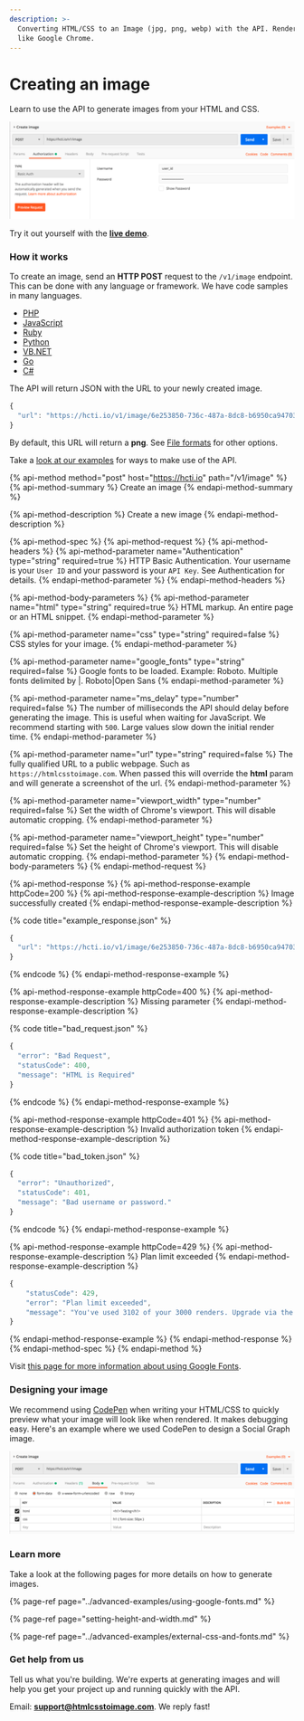 ```yaml
---
description: >-
  Converting HTML/CSS to an Image (jpg, png, webp) with the API. Renders exactly
  like Google Chrome.
---
```


# Creating an image

Learn to use the API to generate images from your HTML and CSS.

![Converting HTML/CSS to an image.](../.gitbook/assets/image%20%2811%29.png)

Try it out yourself with the [**live demo**](https://htmlcsstoimage.com/#demo).

### How it works

To create an image, send an **HTTP POST** request to the `/v1/image` endpoint. This can be done with any language or framework. We have code samples in many languages.

* [PHP](../example-code/php.md)
* [JavaScript](../example-code/javascript.md)
* [Ruby](../example-code/ruby.md)
* [Python](../example-code/python.md)
* [VB.NET](../example-code/vb.net.md)
* [Go](../example-code/go.md)
* [C\#](../example-code/c.md)

The API will return JSON with the URL to your newly created image.

```javascript
{
  "url": "https://hcti.io/v1/image/6e253850-736c-487a-8dc8-b6950ca94703"
}
```

By default, this URL will return a **png**. See [File formats](file-formats.md) for other options.

Take a [look at our examples](../#examples) for ways to make use of the API.

{% api-method method="post" host="https://hcti.io" path="/v1/image" %}
{% api-method-summary %}
Create an image
{% endapi-method-summary %}

{% api-method-description %}
Create a new image
{% endapi-method-description %}

{% api-method-spec %}
{% api-method-request %}
{% api-method-headers %}
{% api-method-parameter name="Authentication" type="string" required=true %}
HTTP Basic Authentication. Your username is your `User ID` and your password is your `API Key`. See Authentication for details.
{% endapi-method-parameter %}
{% endapi-method-headers %}

{% api-method-body-parameters %}
{% api-method-parameter name="html" type="string" required=true %}
HTML markup. An entire page or an HTML snippet.
{% endapi-method-parameter %}

{% api-method-parameter name="css" type="string" required=false %}
CSS styles for your image.
{% endapi-method-parameter %}

{% api-method-parameter name="google\_fonts" type="string" required=false %}
Google fonts to be loaded. Example: Roboto. Multiple fonts delimited by \|. Roboto\|Open Sans
{% endapi-method-parameter %}

{% api-method-parameter name="ms\_delay" type="number" required=false %}
The number of milliseconds the API should delay before generating the image. This is useful when waiting for JavaScript. We recommend starting with `500`. Large values slow down the initial render time.
{% endapi-method-parameter %}

{% api-method-parameter name="url" type="string" required=false %}
The fully qualified URL to a public webpage. Such as `https://htmlcsstoimage.com`. When passed this will override the **html** param and will generate a screenshot of the url.
{% endapi-method-parameter %}

{% api-method-parameter name="viewport\_width" type="number" required=false %}
Set the width of Chrome's viewport. This will disable automatic cropping.
{% endapi-method-parameter %}

{% api-method-parameter name="viewport\_height" type="number" required=false %}
Set the height of Chrome's viewport. This will disable automatic cropping.
{% endapi-method-parameter %}
{% endapi-method-body-parameters %}
{% endapi-method-request %}

{% api-method-response %}
{% api-method-response-example httpCode=200 %}
{% api-method-response-example-description %}
Image successfully created
{% endapi-method-response-example-description %}

{% code title="example\_response.json" %}
```javascript
{
  "url": "https://hcti.io/v1/image/6e253850-736c-487a-8dc8-b6950ca94703"
}
```
{% endcode %}
{% endapi-method-response-example %}

{% api-method-response-example httpCode=400 %}
{% api-method-response-example-description %}
Missing parameter
{% endapi-method-response-example-description %}

{% code title="bad\_request.json" %}
```javascript
{
  "error": "Bad Request",
  "statusCode": 400,
  "message": "HTML is Required"
}
```
{% endcode %}
{% endapi-method-response-example %}

{% api-method-response-example httpCode=401 %}
{% api-method-response-example-description %}
Invalid authorization token
{% endapi-method-response-example-description %}

{% code title="bad\_token.json" %}
```javascript
{
  "error": "Unauthorized",
  "statusCode": 401,
  "message": "Bad username or password."
}
```
{% endcode %}
{% endapi-method-response-example %}

{% api-method-response-example httpCode=429 %}
{% api-method-response-example-description %}
Plan limit exceeded
{% endapi-method-response-example-description %}

```javascript
{
	"statusCode": 429,
	"error": "Plan limit exceeded",
	"message": "You've used 3102 of your 3000 renders. Upgrade via the Dashboard: https://htmlcsstoimage.com/dashboard"
}
```
{% endapi-method-response-example %}
{% endapi-method-response %}
{% endapi-method-spec %}
{% endapi-method %}

Visit [this page for more information about using Google Fonts](../advanced-examples/using-google-fonts.md).

### Designing your image

We recommend using [CodePen](https://codepen.io/mscccc/pen/eLRLQq) when writing your HTML/CSS to quickly preview what your image will look like when rendered. It makes debugging easy. Here's an example where we used CodePen to design a Social Graph image.

![Use CodePen to test your HTML/CSS](../.gitbook/assets/image%20%288%29.png)

### Learn more

Take a look at the following pages for more details on how to generate images. 

{% page-ref page="../advanced-examples/using-google-fonts.md" %}

{% page-ref page="setting-height-and-width.md" %}

{% page-ref page="../advanced-examples/external-css-and-fonts.md" %}

### Get help from us

Tell us what you're building. We're experts at generating images and will help you get your project up and running quickly with the API.

Email: **support@htmlcsstoimage.com**. We reply fast!

